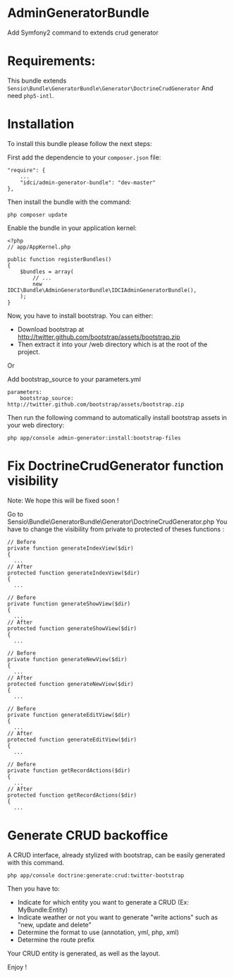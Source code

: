 AdminGeneratorBundle
====================

Add Symfony2 command to extends crud generator

Requirements:
=============

This bundle extends `Sensio\Bundle\GeneratorBundle\Generator\DoctrineCrudGenerator`
And need `php5-intl`.

Installation
===========

To install this bundle please follow the next steps:

First add the dependencie to your `composer.json` file:

    "require": {
        ...
        "idci/admin-generator-bundle": "dev-master"
    },

Then install the bundle with the command:

    php composer update

Enable the bundle in your application kernel:

    <?php
    // app/AppKernel.php

    public function registerBundles()
    {
        $bundles = array(
            // ...
            new IDCI\Bundle\AdminGeneratorBundle\IDCIAdminGeneratorBundle(),
        );
    }

Now, you have to install bootstrap. You can either: 

 * Download bootstrap at http://twitter.github.com/bootstrap/assets/bootstrap.zip
 * Then extract it into your /web directory which is at the root of the project.

Or

Add bootstrap_source to your parameters.yml

    parameters:
        bootstrap_source:  http://twitter.github.com/bootstrap/assets/bootstrap.zip

Then run the following command to automatically install bootstrap assets in your web directory:

    php app/console admin-generator:install:bootstrap-files


Fix DoctrineCrudGenerator function visibility
=============================================

Note: We hope this will be fixed soon !

Go to Sensio\Bundle\GeneratorBundle\Generator\DoctrineCrudGenerator.php
You have to change the visibility from private to protected of theses functions :

    // Before
    private function generateIndexView($dir)
    {
      ...
    // After
    protected function generateIndexView($dir)
    {
      ...

    // Before
    private function generateShowView($dir)
    {
      ...
    // After
    protected function generateShowView($dir)
    {
      ...

    // Before
    private function generateNewView($dir)
    {
      ...
    // After
    protected function generateNewView($dir)
    {
      ...

    // Before
    private function generateEditView($dir)
    {
      ...
    // After
    protected function generateEditView($dir)
    {
      ...

    // Before
    private function getRecordActions($dir)
    {
      ...
    // After
    protected function getRecordActions($dir)
    {
      ...

Generate CRUD backoffice
========================

A CRUD interface, already stylized with bootstrap, can be easily generated with this command.

    php app/console doctrine:generate:crud:twitter-bootstrap

Then you have to:

 * Indicate for which entity you want to generate a CRUD (Ex: MyBundle:Entity)
 * Indicate weather or not you want to generate "write actions" such as "new, update and delete"
 * Determine the format to use (annotation, yml, php, xml)
 * Determine the route prefix

Your CRUD entity is generated, as well as the layout.

Enjoy !

